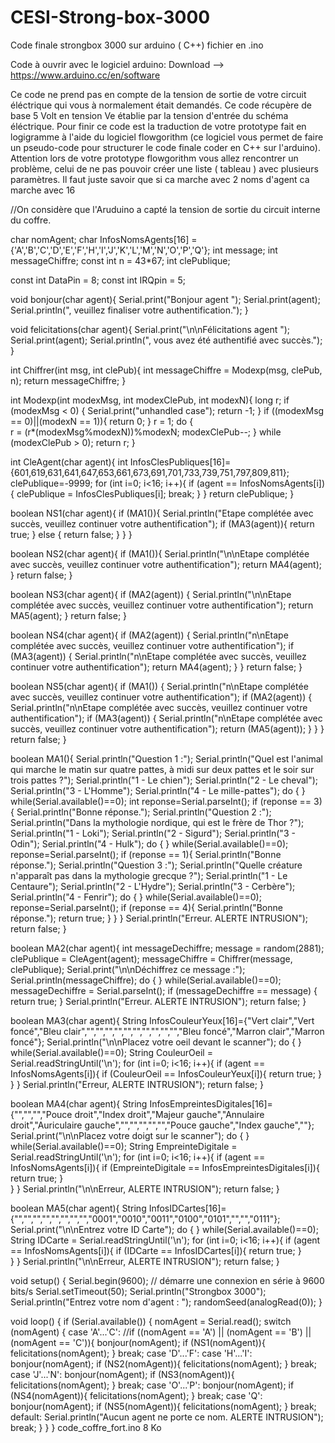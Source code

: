 # CESI-Strong-box-3000
Code finale strongbox 3000 sur arduino ( C++) fichier en .ino

Code à ouvrir avec le logiciel arduino: 
Download --> https://www.arduino.cc/en/software 

Ce code ne prend pas en compte de la tension de sortie de votre circuit éléctrique qui vous à normalement était demandés. 
Ce code récupère de base 5 Volt en tension Ve établie par la tension d'entrée du schéma éléctrique. 
Pour finir ce code est la traduction de votre prototype fait en logigramme à l'aide du logiciel flowgorithm (ce logiciel vous permet de faire un pseudo-code pour structurer le code finale coder en C++ sur l'arduino). Attention lors de votre prototype flowgorithm vous allez rencontrer un problème, celui de ne pas pouvoir créer une liste ( tableau ) avec plusieurs paramètres. 
Il faut juste savoir que si ca marche avec 2 noms d'agent ca marche avec 16 

//On considère que l'Aruduino a capté la tension de sortie du circuit interne du coffre.

char nomAgent;
char InfosNomsAgents[16] = {'A','B','C','D','E','F','H','I','J','K','L','M','N','O','P','Q'};
int message;
int messageChiffre;
const int n = 43*67;
int clePublique;

const int DataPin = 8;
const int IRQpin =  5;

void bonjour(char agent){
  Serial.print("Bonjour agent ");
  Serial.print(agent);
  Serial.println(", veuillez finaliser votre authentification.");
}

void felicitations(char agent){
  Serial.print("\n\nFélicitations agent ");
  Serial.print(agent);
  Serial.println(", vous avez été authentifié avec succès.");
}

int Chiffrer(int msg, int clePub){
  int messageChiffre = Modexp(msg, clePub, n);
  return messageChiffre;
}

int Modexp(int modexMsg, int modexClePub, int modexN){
  long r;
  if (modexMsg < 0) {
    Serial.print("unhandled case");
    return -1;
  }
  if ((modexMsg == 0)||(modexN == 1)){
    return 0;
  }
  r = 1;
  do {  
    r = (r*(modexMsg%modexN))%modexN;
    modexClePub--;
  } while (modexClePub > 0);
  return r;
}

int CleAgent(char agent){
  int InfosClesPubliques[16]={601,619,631,641,647,653,661,673,691,701,733,739,751,797,809,811};
  clePublique=-9999;
  for (int i=0; i<16; i++){
    if (agent == InfosNomsAgents[i]){
      clePublique = InfosClesPubliques[i];
      break;
    }
  }
  return clePublique;
}

boolean NS1(char agent){
  if (MA1()){
    Serial.println("Etape complétée avec succès, veuillez continuer votre authentification");
    if (MA3(agent)){
      return true;
    } 
    else {
      return false;
    }
  } 
}

boolean NS2(char agent){
  if (MA1()){
    Serial.println("\n\nEtape complétée avec succès, veuillez continuer votre authentification");
    return MA4(agent);
  }
  return false;
}

boolean NS3(char agent){
  if (MA2(agent)) {
    Serial.println("\n\nEtape complétée avec succès, veuillez continuer votre authentification");
    return MA5(agent);
  }
  return false;
}

boolean NS4(char agent){
  if (MA2(agent)) {
    Serial.println("n\nEtape complétée avec succès, veuillez continuer votre authentification");
    if (MA3(agent)) {
      Serial.println("n\nEtape complétée avec succès, veuillez continuer votre authentification");
      return MA4(agent);
    }
  }
  return false;
}

boolean NS5(char agent){
  if (MA1()) {
    Serial.println("n\nEtape complétée avec succès, veuillez continuer votre authentification");
    if (MA2(agent)) {
      Serial.println("n\nEtape complétée avec succès, veuillez continuer votre authentification");
      if (MA3(agent)) {
         Serial.println("n\nEtape complétée avec succès, veuillez continuer votre authentification");
         return (MA5(agent));
      }
    }
  }
  return false;
}

boolean MA1(){
  Serial.println("Question 1 :");
  Serial.println("Quel est l'animal qui marche le matin sur quatre pattes, à midi sur deux pattes et le soir sur trois pattes ?");
  Serial.println("1 - Le chien");
  Serial.println("2 - Le cheval");
  Serial.println("3 - L'Homme");
  Serial.println("4 - Le mille-pattes");
  do {
  } while(Serial.available()==0);
  int reponse=Serial.parseInt();
  if (reponse == 3){
    Serial.println("Bonne réponse.");
    Serial.println("Question 2 :");
    Serial.println("Dans la mythologie nordique, qui est le frère de Thor ?");
    Serial.println("1 - Loki");
    Serial.println("2 - Sigurd");
    Serial.println("3 - Odin");
    Serial.println("4 - Hulk");
    do {
    } while(Serial.available()==0);
    reponse=Serial.parseInt();
    if (reponse == 1){
      Serial.println("Bonne réponse.");
      Serial.println("Question 3 :");
      Serial.println("Quelle créature n'apparaît pas dans la mythologie grecque ?");
      Serial.println("1 - Le Centaure");
      Serial.println("2 - L'Hydre");
      Serial.println("3 - Cerbère");
      Serial.println("4 - Fenrir");
      do {
      } while(Serial.available()==0);
      reponse=Serial.parseInt();
      if (reponse == 4){
        Serial.println("Bonne réponse.");
        return true;
      }
    }
  }
  Serial.println("Erreur. ALERTE INTRUSION");
  return false;
}

boolean MA2(char agent){
  int messageDechiffre;
  message = random(2881);
  clePublique = CleAgent(agent);
  messageChiffre = Chiffrer(message, clePublique);
  Serial.print("\n\nDéchiffrez ce message :");
  Serial.println(messageChiffre);
  do {
  } while(Serial.available()==0);
  messageDechiffre = Serial.parseInt();
  if (messageDechiffre == message) {
    return true;
  }
  Serial.println("Erreur. ALERTE INTRUSION");
  return false;
}

boolean MA3(char agent){
  String InfosCouleurYeux[16]={"Vert clair","Vert foncé","Bleu clair","","","","","","","","","","","Bleu foncé","Marron clair","Marron foncé"};
  Serial.println("\n\nPlacez votre oeil devant le scanner");
  do {
  } while(Serial.available()==0);
  String CouleurOeil = Serial.readStringUntil('\n');
  for (int i=0; i<16; i++){
    if (agent == InfosNomsAgents[i]){
      if (CouleurOeil == InfosCouleurYeux[i]){
        return true;
      }  
    }
  }
  Serial.println("Erreur, ALERTE INTRUSION");
  return false;
}

boolean MA4(char agent){
  String InfosEmpreintesDigitales[16]={"","","","Pouce droit","Index droit","Majeur gauche","Annulaire droit","Auriculaire gauche","","","","","","Pouce gauche","Index gauche",""};
  Serial.print("\n\nPlacez votre doigt sur le scanner");
  do {
  } while(Serial.available()==0);
  String EmpreinteDigitale = Serial.readStringUntil('\n');
  for (int i=0; i<16; i++){
    if (agent == InfosNomsAgents[i]){
      if (EmpreinteDigitale == InfosEmpreintesDigitales[i]){
        return true;
      }  
    }
  }
  Serial.println("\n\nErreur, ALERTE INTRUSION");
  return false;
}

boolean MA5(char agent){
  String InfosIDCartes[16]={"","","","","","","","","0001","0010","0011","0100","0101","","","0111"};
  Serial.print("\n\nEntrez votre ID Carte");
  do {
  } while(Serial.available()==0);
  String IDCarte = Serial.readStringUntil('\n');
  for (int i=0; i<16; i++){
    if (agent == InfosNomsAgents[i]){
      if (IDCarte == InfosIDCartes[i]){
        return true;
        }  
    }
  }
  Serial.println("\n\nErreur, ALERTE INTRUSION");
  return false;
}

void setup() {
  Serial.begin(9600); // démarre une connexion en série à 9600 bits/s
  Serial.setTimeout(50);
  Serial.println("Strongbox 3000");
  Serial.println("Entrez votre nom d'agent : ");
  randomSeed(analogRead(0));
}

void loop() {
  if (Serial.available()) {
    nomAgent = Serial.read();
    switch (nomAgent) {
      case 'A'...'C':
        //if ((nomAgent == 'A') || (nomAgent == 'B') || (nomAgent == 'C')){
        bonjour(nomAgent);
        if (NS1(nomAgent)){
          felicitations(nomAgent);
        }
        break;
      case 'D'...'F':
      case 'H'...'I':
        bonjour(nomAgent);
        if (NS2(nomAgent)){
          felicitations(nomAgent);
        }
        break;
      case 'J'...'N':
        bonjour(nomAgent);
        if (NS3(nomAgent)){
          felicitations(nomAgent);
        }
        break;
      case 'O'...'P':
        bonjour(nomAgent);
        if (NS4(nomAgent)){
          felicitations(nomAgent);
        }
        break;
      case 'Q':
        bonjour(nomAgent);
        if (NS5(nomAgent)){
          felicitations(nomAgent);
        }
        break;
      default:
        Serial.println("Aucun agent ne porte ce nom. ALERTE INTRUSION");
        break;
    }
  }
}
code_coffre_fort.ino
8 Ko
